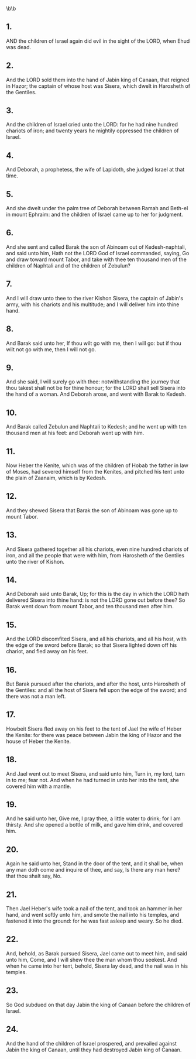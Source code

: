 \b\b
## 1.
AND the children of Israel again did evil in the sight of the LORD, when Ehud was dead.
## 2.
And the LORD sold them into the hand of Jabin king of Canaan, that reigned in Hazor; the captain of whose host was Sisera, which dwelt in Harosheth of the Gentiles.
## 3.
And the children of Israel cried unto the LORD: for he had nine hundred chariots of iron; and twenty years he mightily oppressed the children of Israel.
## 4.
And Deborah, a prophetess, the wife of Lapidoth, she judged Israel at that time.
## 5.
And she dwelt under the palm tree of Deborah between Ramah and Beth-el in mount Ephraim: and the children of Israel came up to her for judgment.
## 6.
And she sent and called Barak the son of Abinoam out of Kedesh-naphtali, and said unto him, Hath not the LORD God of Israel commanded, saying, Go and draw toward mount Tabor, and take with thee ten thousand men of the children of Naphtali and of the children of Zebulun?
## 7.
And I will draw unto thee to the river Kishon Sisera, the captain of Jabin's army, with his chariots and his multitude; and I will deliver him into thine hand.
## 8.
And Barak said unto her, If thou wilt go with me, then I will go: but if thou wilt not go with me, then I will not go.
## 9.
And she said, I will surely go with thee: notwithstanding the journey that thou takest shall not be for thine honour; for the LORD shall sell Sisera into the hand of a woman.  And Deborah arose, and went with Barak to Kedesh.
## 10.
And Barak called Zebulun and Naphtali to Kedesh; and he went up with ten thousand men at his feet: and Deborah went up with him.
## 11.
Now Heber the Kenite, which was of the children of Hobab the father in law of Moses, had severed himself from the Kenites, and pitched his tent unto the plain of Zaanaim, which is by Kedesh.
## 12.
And they shewed Sisera that Barak the son of Abinoam was gone up to mount Tabor.
## 13.
And Sisera gathered together all his chariots, even nine hundred chariots of iron, and all the people that were with him, from Harosheth of the Gentiles unto the river of Kishon.
## 14.
And Deborah said unto Barak, Up; for this is the day in which the LORD hath delivered Sisera into thine hand: is not the LORD gone out before thee?  So Barak went down from mount Tabor, and ten thousand men after him.
## 15.
And the LORD discomfited Sisera, and all his chariots, and all his host, with the edge of the sword before Barak; so that Sisera lighted down off his chariot, and fled away on his feet.
## 16.
But Barak pursued after the chariots, and after the host, unto Harosheth of the Gentiles: and all the host of Sisera fell upon the edge of the sword; and there was not a man left.
## 17.
Howbeit Sisera fled away on his feet to the tent of Jael the wife of Heber the Kenite: for there was peace between Jabin the king of Hazor and the house of Heber the Kenite.
## 18.
And Jael went out to meet Sisera, and said unto him, Turn in, my lord, turn in to me; fear not.  And when he had turned in unto her into the tent, she covered him with a mantle.
## 19.
And he said unto her, Give me, I pray thee, a little water to drink; for I am thirsty.  And she opened a bottle of milk, and gave him drink, and covered him.
## 20.
Again he said unto her, Stand in the door of the tent, and it shall be, when any man doth come and inquire of thee, and say, Is there any man here?  that thou shalt say, No.
## 21.
Then Jael Heber's wife took a nail of the tent, and took an hammer in her hand, and went softly unto him, and smote the nail into his temples, and fastened it into the ground: for he was fast asleep and weary.  So he died.
## 22.
And, behold, as Barak pursued Sisera, Jael came out to meet him, and said unto him, Come, and I will shew thee the man whom thou seekest.  And when he came into her tent, behold, Sisera lay dead, and the nail was in his temples.
## 23.
So God subdued on that day Jabin the king of Canaan before the children of Israel.
## 24.
And the hand of the children of Israel prospered, and prevailed against Jabin the king of Canaan, until they had destroyed Jabin king of Canaan.
